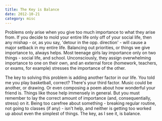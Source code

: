 ```yaml
---
title: The Key is Balance
date: 2012-10-21
category: misc
---
```


Problems only arise when you give too much importance to what they arise from. If you decide to mold your entire life only off of your social life, then any mishap - or, as you say, 'detour in the opp. direction' - will cause a major setback in my entire life. Balancing out priorities, or things we give importance to, always helps. Most teenage girls lay importance only on two things - social life, and school. Unconsciously, they assign overwhelming importance to one on their own, and an external force (homework, teachers, or exams, for example) stresses the importance of the other.

The key to solving this problem is adding another factor in our life. You told me you play basketball, correct? There's your third factor. Music could be another, or drawing. Or even composing a poem about how wonderful your friend is. Things like those help immensely in general. But you must remember to lay the correct amount of importance (and, consequentially, stress) on it. Being too carefree about something - breaking regular routine, not going to classes (if any) - isn't help, and neither is getting too worked up about even the simplest of things. The key, as I see it, is balance.

